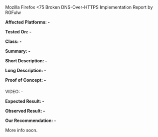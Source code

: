 Mozilla Firefox <75 Broken DNS-Over-HTTPS Implementation Report by RGFulw


**Affected Platforms: -**


**Tested On: -**


**Class: -**


**Summary: -**


**Short Description: -**


**Long Description: -**


**Proof of Concept: -**
####

####

VIDEO: -


**Expected Result: -**


**Observed Result: -**


**Our Recommendation: -**

More info soon.